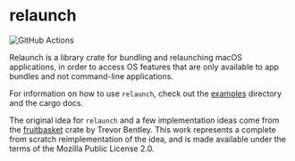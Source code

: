 # relaunch
![GitHub Actions](https://github.com/maaku/relaunch/actions/workflows/ci.yml/badge.svg)

Relaunch is a library crate for bundling and relaunching macOS applications, in order to access OS features that are only available to app bundles and not command-line applications.

For information on how to use `relaunch`, check out the [examples](examples) directory and the cargo docs.

The original idea for `relaunch` and a few implementation ideas come from the [fruitbasket][fruitbasket] crate by Trevor Bentley.  This work represents a complete from scratch reimplementation of the idea, and is made available under the terms of the Mozilla Public License 2.0.

[fruitbasket]: https://crates.io/crates/fruitbasket
